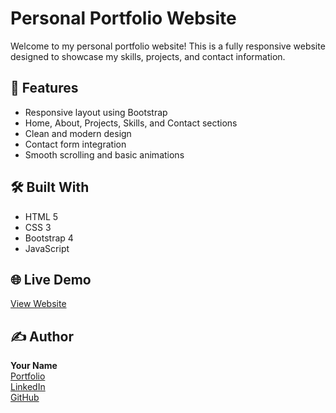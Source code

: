 # Personal Portfolio Website

Welcome to my personal portfolio website! This is a fully responsive website designed to showcase my skills, projects, and contact information.

## 🚀 Features

- Responsive layout using Bootstrap
- Home, About, Projects, Skills, and Contact sections
- Clean and modern design
- Contact form integration
- Smooth scrolling and basic animations

## 🛠️ Built With

- HTML 5
- CSS 3
- Bootstrap 4
- JavaScript

## 🌐 Live Demo
[View Website](https://sagor-askar.github.io/Personal-Portfolio/index.html)

## ✍️ Author

**Your Name**  
[Portfolio](https://sagor-askar.github.io/Personal-Portfolio/index.html)  
[LinkedIn](https://www.linkedin.com/in/askar-ibne-saikh-sagor-bba66a1a0/)  
[GitHub](https://github.com/sagor-askar)  
